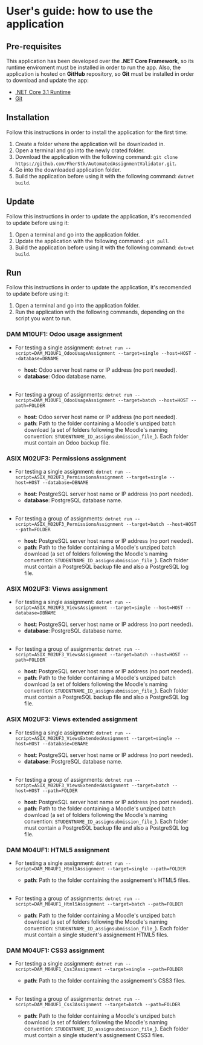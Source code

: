 # User's guide: how to use the application
## Pre-requisites
This application has been developed over the **.NET Core Framework**, so its runtime enviroment must be installed in order to run the app. Also, the application is hosted on **GitHub** repository, so **Git** must be installed in order to download and update the app:
* [.NET Core 3.1 Runtime](https://dotnet.microsoft.com/download/dotnet-core/current/runtime)
* [Git](https://git-scm.com/downloads)

## Installation
Follow this instructions in order to install the application for the first time:

1. Create a folder where the application will be downloaded in.
2. Open a terminal and go into the newly crated folder.
3. Download the application with the following command: `git clone https://github.com/FherStk/AutomatedAssignmentValidator.git`.
4. Go into the downloaded application folder.
5. Build the application before using it with the following command: `dotnet build`.

## Update
Follow this instructions in order to update the application, it's recomended to update before using it:
1. Open a terminal and go into the application folder.
2. Update the application with the following command: `git pull`. 
3. Build the application before using it with the following command: `dotnet build`.

## Run
Follow this instructions in order to update the application, it's recomended to update before using it:
1. Open a terminal and go into the application folder.
2. Run the application with the following commands, depending on the script you want to run.

### DAM M10UF1: Odoo usage assignment
* For testing a single assignment: `dotnet run --script=DAM_M10UF1_OdooUsageAssignment --target=single --host=HOST --database=DBNAME`
    * **host**: Odoo server host name or IP address (no port needed).
    * **database**: Odoo database name.<br><br>

* For testing a group of assignments: `dotnet run --script=DAM_M10UF1_OdooUsageAssignment --target=batch --host=HOST --path=FOLDER`
    * **host**: Odoo server host name or IP address (no port needed).
    * **path**: Path to the folder containing a Moodle's unziped batch download (a set of folders following the Moodle's naming convention: 
    `STUDENTNAME_ID_assignsubmission_file_`). Each folder must contain an Odoo backup file.

### ASIX M02UF3: Permissions assignment
* For testing a single assignment: `dotnet run --script=ASIX_M02UF3_PermissionsAssignment --target=single --host=HOST --database=DBNAME`
    * **host**: PostgreSQL server host name or IP address (no port needed).
    * **database**: PostgreSQL database name.<br><br>

* For testing a group of assignments: `dotnet run --script=ASIX_M02UF3_PermissionsAssignment --target=batch --host=HOST --path=FOLDER`
    * **host**: PostgreSQL server host name or IP address (no port needed).
    * **path**: Path to the folder containing a Moodle's unziped batch download (a set of folders following the Moodle's naming convention: 
    `STUDENTNAME_ID_assignsubmission_file_`). Each folder must contain a PostgreSQL backup file and also a PostgreSQL log file.

### ASIX M02UF3: Views assignment
* For testing a single assignment: `dotnet run --script=ASIX_M02UF3_ViewsAssignment --target=single --host=HOST --database=DBNAME`
    * **host**: PostgreSQL server host name or IP address (no port needed).
    * **database**: PostgreSQL database name.<br><br>

* For testing a group of assignments: `dotnet run --script=ASIX_M02UF3_ViewsAssignment --target=batch --host=HOST --path=FOLDER`
    * **host**: PostgreSQL server host name or IP address (no port needed).
    * **path**: Path to the folder containing a Moodle's unziped batch download (a set of folders following the Moodle's naming convention: 
    `STUDENTNAME_ID_assignsubmission_file_`). Each folder must contain a PostgreSQL backup file and also a PostgreSQL log file.

### ASIX M02UF3: Views extended assignment
* For testing a single assignment: `dotnet run --script=ASIX_M02UF3_ViewsExtendedAssignment --target=single --host=HOST --database=DBNAME`
    * **host**: PostgreSQL server host name or IP address (no port needed).
    * **database**: PostgreSQL database name.<br><br>

* For testing a group of assignments: `dotnet run --script=ASIX_M02UF3_ViewsExtendedAssignment --target=batch --host=HOST --path=FOLDER`
    * **host**: PostgreSQL server host name or IP address (no port needed).
    * **path**: Path to the folder containing a Moodle's unziped batch download (a set of folders following the Moodle's naming convention: 
    `STUDENTNAME_ID_assignsubmission_file_`). Each folder must contain a PostgreSQL backup file and also a PostgreSQL log file.

### DAM M04UF1: HTML5 assignment
* For testing a single assignment: `dotnet run --script=DAM_M04UF1_Html5Assignment --target=single --path=FOLDER`
    * **path**: Path to the folder containing the assignement's HTML5 files. <br><br>

* For testing a group of assignments: `dotnet run --script=DAM_M04UF1_Html5Assignment --target=batch --path=FOLDER`
    * **path**: Path to the folder containing a Moodle's unziped batch download (a set of folders following the Moodle's naming convention: 
    `STUDENTNAME_ID_assignsubmission_file_`). Each folder must contain a single student's assignement HTML5 files.

### DAM M04UF1: CSS3 assignment
* For testing a single assignment: `dotnet run --script=DAM_M04UF1_Css3Assignment --target=single --path=FOLDER`
    * **path**: Path to the folder containing the assignement's CSS3 files. <br><br>

* For testing a group of assignments: `dotnet run --script=DAM_M04UF1_Css3Assignment --target=batch --path=FOLDER`
    * **path**: Path to the folder containing a Moodle's unziped batch download (a set of folders following the Moodle's naming convention: 
    `STUDENTNAME_ID_assignsubmission_file_`). Each folder must contain a single student's assignement CSS3 files.